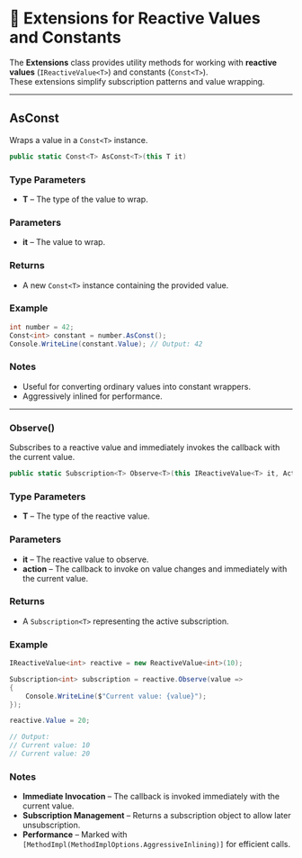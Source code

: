 # 🧩 Extensions for Reactive Values and Constants

The **Extensions** class provides utility methods for working with **reactive values** (`IReactiveValue<T>`) and constants (`Const<T>`).  
These extensions simplify subscription patterns and value wrapping.

---

## AsConst

Wraps a value in a `Const<T>` instance.

```csharp
public static Const<T> AsConst<T>(this T it)
```

### Type Parameters
- **T** – The type of the value to wrap.

### Parameters
- **it** – The value to wrap.

### Returns
- A new `Const<T>` instance containing the provided value.
### Example

```csharp
int number = 42;
Const<int> constant = number.AsConst();
Console.WriteLine(constant.Value); // Output: 42
```

### Notes
- Useful for converting ordinary values into constant wrappers.
- Aggressively inlined for performance.
---

### Observe()
Subscribes to a reactive value and immediately invokes the callback with the current value.
```csharp
public static Subscription<T> Observe<T>(this IReactiveValue<T> it, Action<T> action)
```

### Type Parameters
- **T** – The type of the reactive value.
### Parameters
- **it** – The reactive value to observe.
- **action** – The callback to invoke on value changes and immediately with the current value.
### Returns
- A `Subscription<T>` representing the active subscription.

### Example
```csharp
IReactiveValue<int> reactive = new ReactiveValue<int>(10);

Subscription<int> subscription = reactive.Observe(value =>
{
    Console.WriteLine($"Current value: {value}");
});

reactive.Value = 20;

// Output:
// Current value: 10
// Current value: 20
```
### Notes
- **Immediate Invocation** – The callback is invoked immediately with the current value.
- **Subscription Management** – Returns a subscription object to allow later unsubscription.
- **Performance** – Marked with `[MethodImpl(MethodImplOptions.AggressiveInlining)]` for efficient calls.